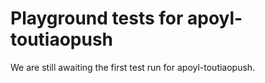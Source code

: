 # Playground tests for apoyl-toutiaopush
We are still awaiting the first test run for apoyl-toutiaopush.

